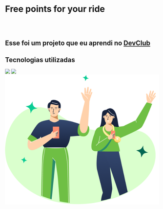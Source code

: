 <h1>Free points for your ride</h1>
<br>
<br>
<h2>Esse foi um projeto que eu aprendi no <a href="https://rodolfomori.com.br/devclub"> DevClub </a> </h2>

<h2>Tecnologias utilizadas</h2>
 <img src="https://img.shields.io/badge/HTML5-E34F26?style=for-the-badge&logo=html5&logoColor=white"/>
 <img src="https://img.shields.io/badge/CSS3-1572B6?style=for-the-badge&logo=css3&logoColor=white" />


<img src="./assets/(Positive) Congratulation You get 40 point for your ride.png" />